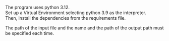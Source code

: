 The program uses python 3.12.  
Set up a Virtual Environment selecting python 3.9 as the interpreter.  
Then, install the dependencies from the requirements file.  

    
The path of the input file and the name and the path of the output path must be specified each time.
